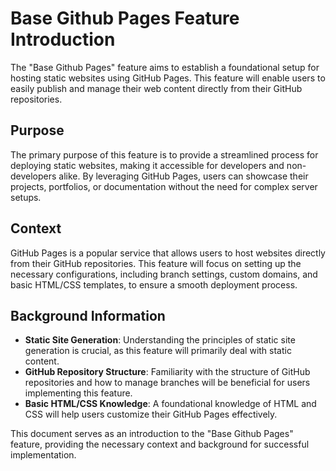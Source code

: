 # Base Github Pages Feature Introduction

The "Base Github Pages" feature aims to establish a foundational setup for hosting static websites using GitHub Pages. This feature will enable users to easily publish and manage their web content directly from their GitHub repositories.

## Purpose

The primary purpose of this feature is to provide a streamlined process for deploying static websites, making it accessible for developers and non-developers alike. By leveraging GitHub Pages, users can showcase their projects, portfolios, or documentation without the need for complex server setups.

## Context

GitHub Pages is a popular service that allows users to host websites directly from their GitHub repositories. This feature will focus on setting up the necessary configurations, including branch settings, custom domains, and basic HTML/CSS templates, to ensure a smooth deployment process.

## Background Information

- **Static Site Generation**: Understanding the principles of static site generation is crucial, as this feature will primarily deal with static content.
- **GitHub Repository Structure**: Familiarity with the structure of GitHub repositories and how to manage branches will be beneficial for users implementing this feature.
- **Basic HTML/CSS Knowledge**: A foundational knowledge of HTML and CSS will help users customize their GitHub Pages effectively.

This document serves as an introduction to the "Base Github Pages" feature, providing the necessary context and background for successful implementation.